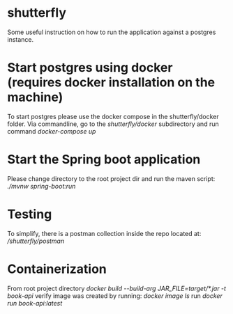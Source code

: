 # shutterfly
Some useful instruction on how to run the application against a postgres instance.

# Start postgres using docker (requires docker installation on the machine)
To start postgres please use the docker compose in the shutterfly/docker folder.
Via commandline, go to the _shutterfly/docker_ subdirectory and run command _docker-compose up_

# Start the Spring boot application
Please change directory to the root project dir and run the maven script:
_./mvnw spring-boot:run_  

# Testing
To simplify, there is a postman collection inside the repo located at:
_/shutterfly/postman_

# Containerization
From root project directory
_docker build --build-arg JAR_FILE=target/*.jar -t book-api_
verify image was created by running:
_docker image ls_
run
_docker run book-api:latest_






